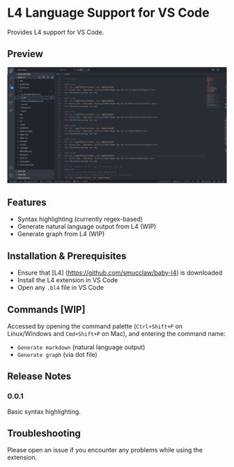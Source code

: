 # L4 Language Support for VS Code

Provides L4 support for VS Code.

## Preview

![First preview screenshot](./media/preview.png)

## Features

- Syntax highlighting (currently regex-based)
- Generate natural language output from L4 (WIP)
- Generate graph from L4 (WIP)

## Installation & Prerequisites

- Ensure that [L4] (https://github.com/smucclaw/baby-l4) is downloaded 
- Install the L4 extension in VS Code 
- Open any `.bl4` file in VS Code

## Commands [WIP]

Accessed by opening the command palette (`Ctrl+Shift+P` on Linux/Windows and `Cmd+Shift+P` on Mac), and entering the command name:

- `Generate markdown` (natural language output)
- `Generate graph` (via dot file)

## Release Notes

### 0.0.1

Basic syntax highlighting.

## Troubleshooting

Please open an issue if you encounter any problems while using the extension. 
